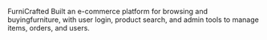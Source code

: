 FurniCrafted 
 Built an e-commerce platform for browsing and buyingfurniture, with user login, product search, and admin tools to manage items, orders, and users.
